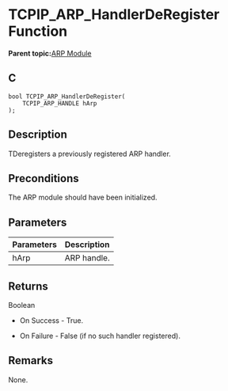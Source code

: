 # TCPIP\_ARP\_HandlerDeRegister Function

**Parent topic:**[ARP Module](GUID-3DCBF1EB-5623-4419-B244-DDD9B01704EE.md)

## C

```
bool TCPIP_ARP_HandlerDeRegister(
    TCPIP_ARP_HANDLE hArp
);
```

## Description

TDeregisters a previously registered ARP handler.

## Preconditions

The ARP module should have been initialized.

## Parameters

|Parameters|Description|
|----------|-----------|
|hArp|ARP handle.|

## Returns

Boolean

-   On Success - True.

-   On Failure - False \(if no such handler registered\).


## Remarks

None.

